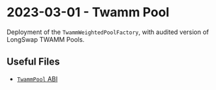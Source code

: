 # 2023-03-01 - Twamm Pool

Deployment of the `TwammWeightedPoolFactory`, with audited version of LongSwap TWAMM Pools.

## Useful Files

- [`TwammPool` ABI](./abi/TwammPool.json)
